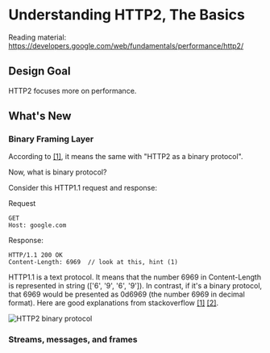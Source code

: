 # Understanding HTTP2, The Basics
Reading material: https://developers.google.com/web/fundamentals/performance/http2/ 

## Design Goal
HTTP2 focuses more on performance.

## What's New
### Binary Framing Layer
According to [[1]](https://developer.ibm.com/articles/wa-http2-under-the-hood/#binary-protocol), it means the same with "HTTP2 as a binary protocol". 

Now, what is binary protocol?

Consider this HTTP1.1 request and response:

Request
```
GET
Host: google.com
```

Response:
```
HTTP/1.1 200 OK
Content-Length: 6969  // look at this, hint (1)
```

HTTP1.1 is a text protocol. It means that the number 6969 in Content-Length is represented in string (['6', '9', '6', '9']). In contrast, if it's a binary protocol, that 6969 would be presented as 0d6969 (the number 6969 in decimal format). Here are good explanations from stackoverflow [[1]](https://stackoverflow.com/questions/2645009/binary-protocols-v-text-protocols) [[2]](https://stackoverflow.com/questions/2364581/binary-vs-text-protocols).

![HTTP2 binary protocol](https://developers.google.com/web/fundamentals/performance/http2/images/binary_framing_layer01.svg)

### Streams, messages, and frames
